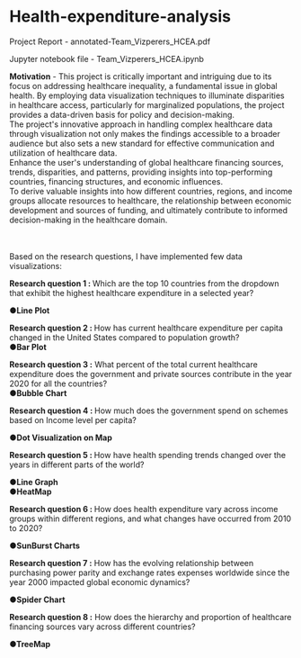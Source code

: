 # Health-expenditure-analysis

Project Report - annotated-Team_Vizperers_HCEA.pdf

Jupyter notebook file - Team_Vizperers_HCEA.ipynb

<b>Motivation</b> - 
This project is critically important and intriguing due to its focus on addressing healthcare inequality, a fundamental issue in global health. By employing data visualization techniques to illuminate disparities in healthcare access, particularly for marginalized populations, the project provides a data-driven basis for policy and decision-making. <br> The project's innovative approach in handling complex healthcare data through visualization not only makes the findings accessible to a broader audience but also sets a new standard for effective communication and utilization of healthcare data.<br>
Enhance the user's understanding of global healthcare financing sources, trends, disparities, and patterns, providing insights into top-performing countries, financing structures, and economic influences. <br>
To derive valuable insights into how different countries, regions, and income groups allocate resources to healthcare, the relationship between economic development and sources of funding, and ultimately contribute to informed decision-making in the healthcare domain. <br> <br> <br>

Based on the research questions, I have implemented few data visualizations: <br>

<b>Research question 1 :  </b>Which are the top 10 countries from the dropdown that exhibit the highest
healthcare expenditure in a selected year? <br>

<b>●Line Plot </b><br>


<b>Research question 2 : </b>How has current healthcare expenditure per capita changed in the United States compared to population growth? <br>
<b>●Bar Plot</b> <br>


<b>Research question 3 :</b> What percent of the total current healthcare expenditure does the government and private sources contribute in the year 2020 for all the countries? <br>
<b>●Bubble Chart </b><br>

<b>Research question 4 : </b>How much does the government spend on schemes based on Income level per capita? <br>

<b>●Dot Visualization on Map </b><br>


<b>Research question 5 : </b>How have health spending trends changed over the years in different parts of the world? <br>

<b>●Line Graph  <br>●HeatMap </b><br>

<b>Research question 6 : </b>How does health expenditure vary across income groups within different regions, and what changes have occurred from 2010 to 2020? <br>

<b>●SunBurst Charts </b><br>

<b>Research question 7 :</b> How has the evolving relationship between purchasing power parity and exchange rates expenses worldwide since the year 2000 impacted global economic dynamics? <br>

<b>●Spider Chart </b><br>

<b>Research question 8 :</b> How does the hierarchy and proportion of healthcare financing sources vary across different countries? <br>

<b>●TreeMap </b><br>










